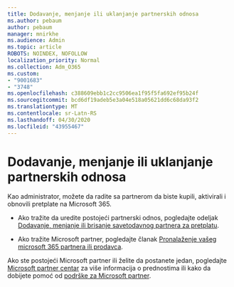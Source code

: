 ```yaml
---
title: Dodavanje, menjanje ili uklanjanje partnerskih odnosa
ms.author: pebaum
author: pebaum
manager: mnirkhe
ms.audience: Admin
ms.topic: article
ROBOTS: NOINDEX, NOFOLLOW
localization_priority: Normal
ms.collection: Adm_O365
ms.custom:
- "9001683"
- "3748"
ms.openlocfilehash: c388609ebb1c2cc9506ea1f95f5fa692ef95b24f
ms.sourcegitcommit: bcd6df19adeb5e3a04e518a05621dd6c68da93f2
ms.translationtype: MT
ms.contentlocale: sr-Latn-RS
ms.lasthandoff: 04/30/2020
ms.locfileid: "43955467"
---
```

# <a name="add-change-or-remove-a-partner-relationship"></a>Dodavanje, menjanje ili uklanjanje partnerskih odnosa

Kao administrator, možete da radite sa partnerom da biste kupili, aktivirali i obnovili pretplate na Microsoft 365. 

- Ako tražite da uredite postojeći partnerski odnos, pogledajte odeljak [Dodavanje, menjanje ili brisanje savetodavnog partnera za pretplatu](https://docs.microsoft.com/microsoft-365/admin/misc/add-partner?view=o365-worldwide).

- Ako tražite Microsoft partner, pogledajte članak [Pronalaženje vašeg microsoft 365 partnera ili prodavca](https://docs.microsoft.com/microsoft-365/admin/manage/find-your-partner-or-reseller?view=o365-worldwide).

Ako ste postojeći Microsoft partner ili želite da postanete jedan, pogledajte [Microsoft partner centar](https://support.microsoft.com/help/4499930/partner-center-overview) za više informacija o prednostima ili kako da dobijete pomoć od [podrške za Microsoft partner](https://aka.ms/partnersupport).

